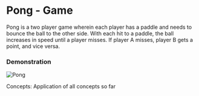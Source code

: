 # Pong - Game

Pong is a two player game wherein each player has a paddle and needs to bounce the ball to the other side. With each hit to a paddle, the ball increases in speed until a player misses. If player A misses, player B gets a point, and vice versa.

### Demonstration
![Pong](https://github.com/user-attachments/assets/d408e7f2-30e7-4ddd-98e5-014c7c1358e9)

Concepts: Application of all concepts so far
